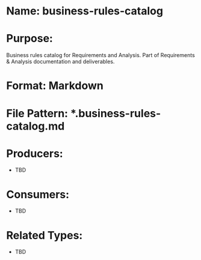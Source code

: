 # Name: business-rules-catalog

# Purpose:
Business rules catalog for Requirements and Analysis. Part of Requirements & Analysis documentation and deliverables.

# Format: Markdown

# File Pattern: *.business-rules-catalog.md

# Producers:
- TBD

# Consumers:
- TBD

# Related Types:
- TBD
